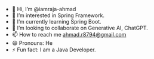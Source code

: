 - 👋 Hi, I’m @iamraja-ahmad
- 👀 I’m interested in Spring Framework.
- 🌱 I’m currently learning Spring Boot.
- 💞️ I’m looking to collaborate on Generative AI, ChatGPT.
- 📫 How to reach me ahmad.r8794@gmail.com
- 😄 Pronouns: He
- ⚡ Fun fact: I am a Java Developer.

<!---
iamraja-ahmad/iamraja-ahmad is a ✨ special ✨ repository because its `README.md` (this file) appears on your GitHub profile.
You can click the Preview link to take a look at your changes.
--->
